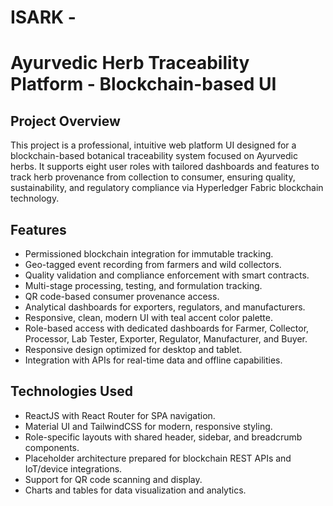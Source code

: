 # ISARK -[ ](https://frolicking-sorbet-0bc762.netlify.app/)
# Ayurvedic Herb Traceability Platform - Blockchain-based UI

## Project Overview
This project is a professional, intuitive web platform UI designed for a blockchain-based botanical traceability system focused on Ayurvedic herbs. It supports eight user roles with tailored dashboards and features to track herb provenance from collection to consumer, ensuring quality, sustainability, and regulatory compliance via Hyperledger Fabric blockchain technology.

## Features
- Permissioned blockchain integration for immutable tracking.
- Geo-tagged event recording from farmers and wild collectors.
- Quality validation and compliance enforcement with smart contracts.
- Multi-stage processing, testing, and formulation tracking.
- QR code-based consumer provenance access.
- Analytical dashboards for exporters, regulators, and manufacturers.
- Responsive, clean, modern UI with teal accent color palette.
- Role-based access with dedicated dashboards for Farmer, Collector, Processor, Lab Tester, Exporter, Regulator, Manufacturer, and Buyer.
- Responsive design optimized for desktop and tablet.
- Integration with APIs for real-time data and offline capabilities.

## Technologies Used
- ReactJS with React Router for SPA navigation.
- Material UI and TailwindCSS for modern, responsive styling.
- Role-specific layouts with shared header, sidebar, and breadcrumb components.
- Placeholder architecture prepared for blockchain REST APIs and IoT/device integrations.
- Support for QR code scanning and display.
- Charts and tables for data visualization and analytics.
